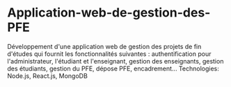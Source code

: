 # Application-web-de-gestion-des-PFE
Développement d'une application web de gestion des projets de fin d'études qui fournit les fonctionnalités suivantes :
authentification pour l'administrateur, l'étudiant et l'enseignant, gestion des enseignants, gestion des étudiants, gestion du PFE, dépose PFE, encadrement...
Technologies: Node.js, React.js, MongoDB
